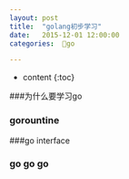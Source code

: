 ```yaml
---
layout: post
title:  "golang初步学习"
date:   2015-12-01 12:00:00
categories:  🐰go

---
```


* content
{:toc}


###为什么要学习go

### gorountine

###go interface

### go go go 





